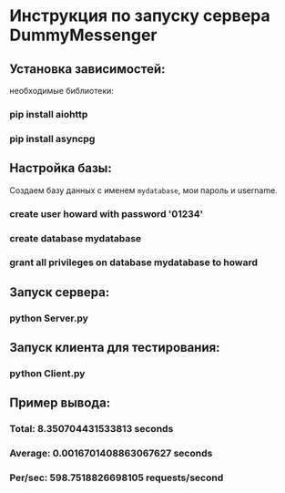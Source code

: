 # Инструкция по запуску сервера DummyMessenger


## Установка зависимостей:
необходимые библиотеки:
### pip install aiohttp
### pip install asyncpg


## Настройка базы:
Создаем базу данных с именем `mydatabase`, мои пароль и username.
### create user howard with password '01234'
### create database mydatabase
### grant all privileges on database mydatabase to howard


## Запуск сервера:
### python Server.py


## Запуск клиента для тестирования:
### python Client.py


## Пример вывода:
### Total: 8.350704431533813 seconds
### Average: 0.0016701408863067627 seconds
### Per/sec: 598.7518826698105 requests/second

